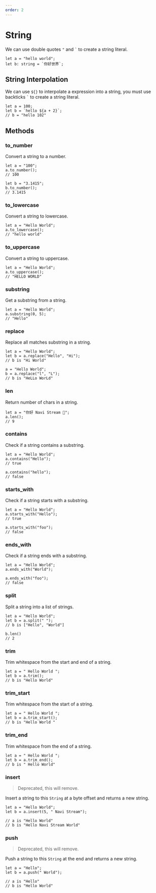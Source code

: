 ```yaml
---
order: 2
---
```


# String

We can use double quotes `"` and `` ` `` to create a string literal.

```nvs
let a = "hello world";
let b: string = `你好世界`;
```

## String Interpolation

We can use `${}` to interpolate a expression into a string, you must use backticks `` ` `` to create a string literal.

```nvs
let a = 100;
let b = `hello ${a + 2}`;
// b = "hello 102"
```

## Methods

### to_number

Convert a string to a number.

```nvs
let a = "100";
a.to_number();
// 100

let b = "3.1415";
b.to_number();
// 3.1415
```

### to_lowercase

Convert a string to lowercase.

```nvs
let a = "Hello World";
a.to_lowercase();
// "hello world"
```

### to_uppercase

Convert a string to uppercase.

```nvs
let a = "Hello World";
a.to_uppercase();
// "HELLO WORLD"
```

### substring

Get a substring from a string.

```nvs
let a = "Hello World";
a.substring(0, 5);
// "Hello"
```

### replace

Replace all matches substring in a string.

```nvs
let a = "Hello World";
let b = a.replace("Hello", "Hi");
// b is "Hi World"

a = "Hello World";
b = a.replace("l", "L");
// b is "HeLLo WorLd"
```

### len

Return number of chars in a string.

```nvs
let a = "你好 Navi Stream 🌈";
a.len();
// 9
```

### contains

Check if a string contains a substring.

```nvs
let a = "Hello World";
a.contains("Hello");
// true

a.contains("hello");
// false
```

### starts_with

Check if a string starts with a substring.

```nvs
let a = "Hello World";
a.starts_with("Hello");
// true

a.starts_with("foo");
// false
```

### ends_with

Check if a string ends with a substring.

```nvs
let a = "Hello World";
a.ends_with("World");

a.ends_with("foo");
// false
```

### split

Split a string into a list of strings.

```nvs
let a = "Hello World";
let b = a.split(" ");
// b is ["Hello", "World"]

b.len()
// 2
```

### trim

Trim whitespace from the start and end of a string.

```nvs
let a = " Hello World ";
let b = a.trim();
// b is "Hello World"
```

### trim_start

Trim whitespace from the start of a string.

```nvs
let a = " Hello World ";
let b = a.trim_start();
// b is "Hello World "
```

### trim_end

Trim whitespace from the end of a string.

```nvs
let a = " Hello World ";
let b = a.trim_end();
// b is " Hello World"
```

### insert

> Deprecated, this will remove.

Insert a string to this `String` at a byte offset and returns a new string.

```nvs
let a = "Hello World";
let b = a.insert(5, " Navi Stream");

// a is "Hello World"
// b is "Hello Navi Stream World"
```

### push

> Deprecated, this will remove.

Push a string to this `String` at the end and returns a new string.

```nvs
let a = "Hello";
let b = a.push(" World");

// a is "Hello"
// b is "Hello World"
```
